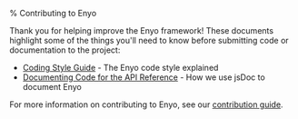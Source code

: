 % Contributing to Enyo

Thank you for helping improve the Enyo framework! These documents highlight some of the things you'll need to know before submitting code or documentation to the project:

* [Coding Style Guide](style-guide.html) - The Enyo code style explained
* [Documenting Code for the API Reference](api-reference.html) - How we use jsDoc to document Enyo

For more information on contributing to Enyo, see our [contribution guide](http://enyojs.com/community/contribute/).

